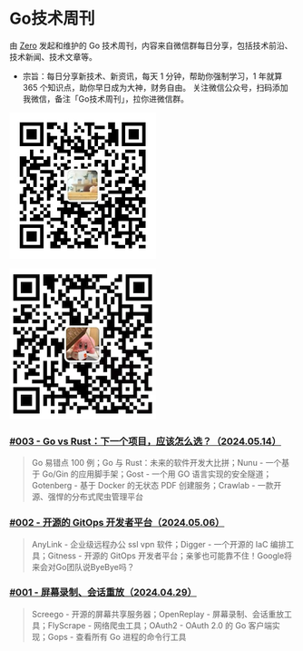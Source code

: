# Go技术周刊

由 [Zero](https://github.com/whatwewant) 发起和维护的 Go 技术周刊，内容来自微信群每日分享，包括技术前沿、技术新闻、技术文章等。

* 宗旨：每日分享新技术、新资讯，每天 1 分钟，帮助你强制学习，1 年就算 365 个知识点，助你早日成为大神，财务自由。
关注微信公众号，扫码添加我微信，备注「Go技术周刊」，拉你进微信群。

![](./images/WeChat-Public-Account-QRCode.png)

![](./images/WeChat-QRCode.png)

### [#003 - Go vs Rust：下一个项目，应该怎么选？（2024.05.14）](./003%20-%202024.05.14.md)

> Go 易错点 100 例；Go 与 Rust：未来的软件开发大比拼；Nunu - 一个基于 Go/Gin 的应用脚手架；Gost - 一个用 GO 语言实现的安全隧道；Gotenberg - 基于 Docker 的无状态 PDF 创建服务；Crawlab - 一款开源、强悍的分布式爬虫管理平台

### [#002 - 开源的 GitOps 开发者平台（2024.05.06）](./002%20-%202024.05.06.md)

> AnyLink - 企业级远程办公 ssl vpn 软件；Digger - 一个开源的 IaC 编排工具；Gitness - 开源的 GitOps 开发者平台；亲爹也可能靠不住！Google将来会对Go团队说ByeBye吗？


### [#001 - 屏幕录制、会话重放（2024.04.29）](./001%20-%202024.04.29.md)

> Screego - 开源的屏幕共享服务器；OpenReplay - 屏幕录制、会话重放工具；FlyScrape - 网络爬虫工具；OAuth2 - OAuth 2.0 的 Go 客户端实现；Gops - 查看所有 Go 进程的命令行工具
